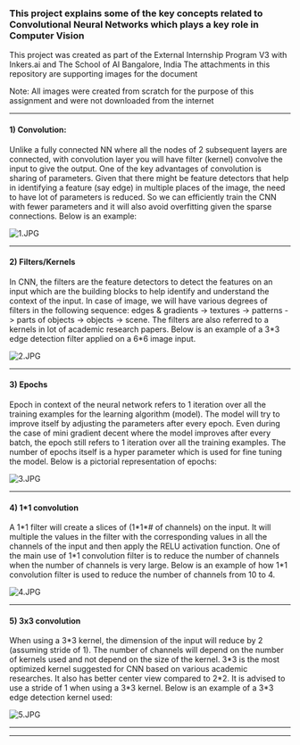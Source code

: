 ### This project explains some of the key concepts related to Convolutional Neural Networks which plays a key role in Computer Vision
This project was created as part of the External Internship Program V3 with Inkers.ai and The School of AI Bangalore, India
The attachments in this repository are supporting images for the document

Note: All images were created from scratch for the purpose of this assignment and were not downloaded from the internet

------

#### 1) Convolution:

Unlike a fully connected NN where all the nodes of 2 subsequent layers are connected, with convolution layer you will have filter (kernel) convolve the input to give the output.  One of the key advantages of convolution is sharing of parameters. Given that there might be feature detectors that help in identifying a feature (say edge) in multiple places of the image, the need to have lot of parameters is reduced. So we can efficiently train the CNN with fewer parameters and it will also avoid overfitting given the sparse connections. Below is an example: 

![1.JPG](https://raw.githubusercontent.com/pradeepelavarasan/EIP3/6dfbb448539a39e1499153940953f0d699126d8d/1.JPG)

------

#### 2) Filters/Kernels

In CNN, the filters are the feature detectors to detect the features on an input which are the building blocks to help identify and understand the context of the input. In case of image, we will have various degrees of filters in the following sequence: edges & gradients -> textures -> patterns -> parts of objects -> objects -> scene. The filters are also referred to a kernels in lot of academic research papers. Below is an example of a 3\*3 edge detection filter applied on a 6\*6 image input. 

![2.JPG](https://raw.githubusercontent.com/pradeepelavarasan/EIP3/6dfbb448539a39e1499153940953f0d699126d8d/2.JPG)



------

#### 3) Epochs

Epoch in context of the neural network refers to 1 iteration over all the training examples for the learning algorithm (model). The model will try to improve itself by adjusting the parameters after every epoch. Even during the case of mini gradient decent where the model improves after every batch, the epoch still refers to 1 iteration over all the training examples. The number of epochs itself is a hyper parameter which is used for fine tuning the model. Below is a pictorial representation of epochs:

![3.JPG](https://raw.githubusercontent.com/pradeepelavarasan/EIP3/6dfbb448539a39e1499153940953f0d699126d8d/3.JPG)



------

#### 4) 1\*1 convolution

A 1\*1 filter will create a slices of (1\*1\*# of channels) on the input. It will multiple the values in the filter with the corresponding values in all the channels of the input and then apply the RELU activation function.  One of the main use of 1\*1 convolution filter is to reduce the number of channels when the number of channels is very large. Below is an example of how 1\*1 convolution filter is used to reduce the number of channels from 10 to 4. 

 ![4.JPG](https://raw.githubusercontent.com/pradeepelavarasan/EIP3/6dfbb448539a39e1499153940953f0d699126d8d/4.JPG)



------

#### 5) 3x3 convolution

When using a 3\*3 kernel, the dimension of the input will reduce by 2 (assuming stride of 1). The number of channels will depend on the number of kernels used and not depend on the size of the kernel. 3\*3 is the most optimized kernel suggested for CNN based on various academic researches. It also has better center view compared to 2\*2. It is advised to use a stride of 1 when using a 3\*3 kernel. Below is an example of a 3\*3 edge detection kernel used:

![5.JPG](https://raw.githubusercontent.com/pradeepelavarasan/EIP3/6dfbb448539a39e1499153940953f0d699126d8d/5.JPG)



------



------

